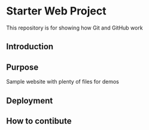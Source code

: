 # Starter Web Project

This repository is for showing how Git and GitHub work

## Introduction

## Purpose

Sample website with plenty of files for demos

## Deployment

## How to contibute

